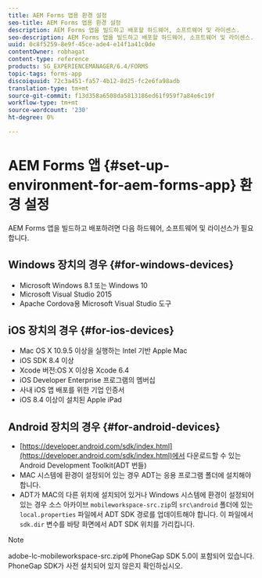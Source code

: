 ```yaml
---
title: AEM Forms 앱용 환경 설정
seo-title: AEM Forms 앱용 환경 설정
description: AEM Forms 앱을 빌드하고 배포할 하드웨어, 소프트웨어 및 라이센스.
seo-description: AEM Forms 앱을 빌드하고 배포할 하드웨어, 소프트웨어 및 라이센스.
uuid: 0c8f5259-8e9f-45ce-ade4-e14f1a41c0de
contentOwner: robhagat
content-type: reference
products: SG_EXPERIENCEMANAGER/6.4/FORMS
topic-tags: forms-app
discoiquuid: 72c3a451-fa57-4b12-8d25-fc2e6fa98adb
translation-type: tm+mt
source-git-commit: f13d358a6508da5813186ed61f959f7a84e6c19f
workflow-type: tm+mt
source-wordcount: '230'
ht-degree: 0%

---
```



# AEM Forms 앱 {#set-up-environment-for-aem-forms-app} 환경 설정

AEM Forms 앱을 빌드하고 배포하려면 다음 하드웨어, 소프트웨어 및 라이선스가 필요합니다.

## Windows 장치의 경우 {#for-windows-devices}

* Microsoft Windows 8.1 또는 Windows 10
* Microsoft Visual Studio 2015
* Apache Cordova용 Microsoft Visual Studio 도구

## iOS 장치의 경우 {#for-ios-devices}

* Mac OS X 10.9.5 이상을 실행하는 Intel 기반 Apple Mac
* iOS SDK 8.4 이상
* Xcode 버전:OS X 이상용 Xcode 6.4
* iOS Developer Enterprise 프로그램의 멤버십
* 사내 iOS 앱 배포를 위한 기업 인증서
* iOS 8.4 이상이 설치된 Apple iPad

## Android 장치의 경우 {#for-android-devices}

* [https://developer.android.com/sdk/index.html](https://developer.android.com/sdk/index.html)에서 다운로드할 수 있는 Android Development Toolkit(ADT 번들)
* MAC 시스템에 환경이 설정되어 있는 경우 ADT는 응용 프로그램 폴더에 설치해야 합니다.
* ADT가 MAC의 다른 위치에 설치되어 있거나 Windows 시스템에 환경이 설정되어 있는 경우 소스 아카이브 `mobileworkspace-src.zip`의 `src\android` 폴더에 있는 `local.properties` 파일에서 ADT SDK 경로를 업데이트해야 합니다. 이 파일에서 `sdk.dir` 변수를 바탕 화면에서 ADT SDK 위치를 가리킵니다.

>[!NOTE]
>
>adobe-lc-mobileworkspace-src.zip에 PhoneGap SDK 5.0이 포함되어 있습니다. PhoneGap SDK가 사전 설치되어 있지 않은지 확인하십시오.
